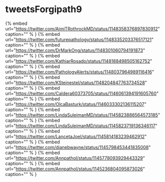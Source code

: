 # tweetsForgipath9

{% embed url="https://twitter.com/AimiTRothrockMD/status/1148358376897830912"  caption="" % }
{% embed url="https://twitter.com/futurepathology/status/1148335203376517121"  caption="" % }
{% embed url="https://twitter.com/DrMarkOng/status/1148301060794191873"  caption="" % }
{% embed url="https://twitter.com/KathiarRosado/status/1148188498505162752"  caption="" % }
{% embed url="https://twitter.com/PathologyAlerts/status/1148037964989116416"  caption="" % }
{% embed url="https://twitter.com/KSteinestel/status/1148204847763734528"  caption="" % }
{% embed url="https://twitter.com/Caldera60373705/status/1146061394191605760"  caption="" % }
{% embed url="https://twitter.com/OlcaBasturk/status/1146033302136115207"  caption="" % }
{% embed url="https://twitter.com/LindaSuleimanMD/status/1145823886564573185"  caption="" % }
{% embed url="https://twitter.com/LindaSuleimanMD/status/1145823719136346117"  caption="" % }
{% embed url="https://twitter.com/LancetaJoel/status/1145814183239462912"  caption="" % }
{% embed url="https://twitter.com/dianebwayne/status/1145798453441835008"  caption="" % }
{% embed url="https://twitter.com/Annpathol/status/1145778093929443329"  caption="" % }
{% embed url="https://twitter.com/Annpathol/status/1145236804095873026"  caption="" % }
